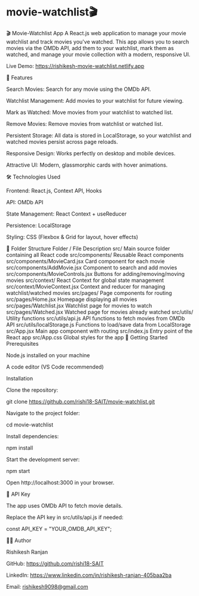 # movie-watchlist🎬

🎬 Movie-Watchlist App
A React.js web application to manage your movie watchlist and track movies you've watched. This app allows you to search movies via the OMDb API, add them to your watchlist, mark them as watched, and manage your movie collection with a modern, responsive UI.

Live Demo: https://rishikesh-movie-watchlist.netlify.app

🧩 Features

Search Movies: Search for any movie using the OMDb API.

Watchlist Management: Add movies to your watchlist for future viewing.

Mark as Watched: Move movies from your watchlist to watched list.

Remove Movies: Remove movies from watchlist or watched list.

Persistent Storage: All data is stored in LocalStorage, so your watchlist and watched movies persist across page reloads.

Responsive Design: Works perfectly on desktop and mobile devices.

Attractive UI: Modern, glassmorphic cards with hover animations.

🛠️ Technologies Used

Frontend: React.js, Context API, Hooks

API: OMDb API

State Management: React Context + useReducer

Persistence: LocalStorage

Styling: CSS (Flexbox & Grid for layout, hover effects)

📂 Folder Structure
Folder / File	Description
src/	Main source folder containing all React code
src/components/	Reusable React components
src/components/MovieCard.jsx	Card component for each movie
src/components/AddMovie.jsx	Component to search and add movies
src/components/MovieControls.jsx	Buttons for adding/removing/moving movies
src/context/	React Context for global state management
src/context/MovieContext.jsx	Context and reducer for managing watchlist/watched movies
src/pages/	Page components for routing
src/pages/Home.jsx	Homepage displaying all movies
src/pages/Watchlist.jsx	Watchlist page for movies to watch
src/pages/Watched.jsx	Watched page for movies already watched
src/utils/	Utility functions
src/utils/api.js	API functions to fetch movies from OMDb API
src/utils/localStorage.js	Functions to load/save data from LocalStorage
src/App.jsx	Main app component with routing
src/index.js	Entry point of the React app
src/App.css	Global styles for the app
🚀 Getting Started
Prerequisites

Node.js installed on your machine

A code editor (VS Code recommended)

Installation

Clone the repository:

git clone https://github.com/rishi18-SAIT/movie-watchlist.git


Navigate to the project folder:

cd movie-watchlist


Install dependencies:

npm install


Start the development server:

npm start


Open http://localhost:3000
 in your browser.

🔗 API Key

The app uses OMDb API to fetch movie details.

Replace the API key in src/utils/api.js if needed:

const API_KEY = "YOUR_OMDB_API_KEY";

👨‍💻 Author

Rishikesh Ranjan

GitHub: https://github.com/rishi18-SAIT

LinkedIn: https://www.linkedin.com/in/rishikesh-ranjan-405baa2ba

Email: rishikesh9098@gmail.com
